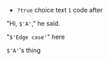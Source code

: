 
- `?true` choice text `1` code after

"Hi, `$'A'`," he said.

"`$'Edge case'`" here

`$'A'`'s thing
